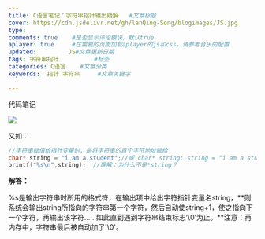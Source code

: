 ```yaml
---
title: C语言笔记：字符串指针输出疑解   #文章标题
cover: https://cdn.jsdelivr.net/gh/lanQing-Song/blogimages/JS.jpg
type: 
comments: true    #是否显示评论模块，默认true
aplayer: true     #在需要的页面加载aplayer的js和css，请参考音乐的配置
updated:         JS#文章更新日期
tags: 字符串指针          #标签
categories: C语言    #文章分类
keywords:  指针 字符串     #文章关键字

---
```

代码笔记



<!--more-->
![](https://cdn.jsdelivr.net/gh/lanQing-Song/blogimages/QQ截图20200810214422.png)

又如：

```c
//字符串赋值给指针变量时，是将字符串的首个字符地址赋给
char* string = "i am a student";//或 char* string; string = "i am a student"
printf("%s\n",string);  //理解：为什么不是*string？
```



**解答：**

%s是输出字符串时所用的格式符，在输出项中给出字符指针变量名string，**则系统会输出string所指向的字符串第一个字符，然后自动使string+1，使之指向下一个字符，再输出该字符......如此直到遇到字符串结束标志‘\0’为止。**注意：再内存中，字符串最后被自动加了'\0'。